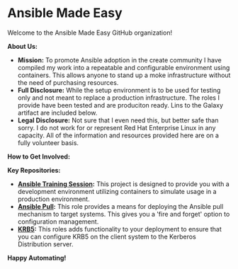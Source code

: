# Ansible Made Easy

Welcome to the Ansible Made Easy GitHub organization! 

**About Us:**

* **Mission:** To promote Ansible adoption in the create community I have compiled my work into a repeatable and configurable environment using containers. This allows anyone to stand up a moke infrastructure without the need of purchasing resources.  
* **Full Disclosure:** While the setup environment is to be used for testing only and not meant to replace a production infrastructure. The roles I provide have been tested and are produciton ready. Lins to the Galaxy artifact are included below.
* **Legal Disclosure:** Not sure that I even need this, but better safe than sorry. I do not work for or represent Red Hat Enterprise Linux in any capacity. All of the information and resources provided here are on a fully volunteer basis.  

**How to Get Involved:**


**Key Repositories:**

* **[Ansible Training Session](https://github.com/AnsibleMadeEasy/Ansible-Training-Session.git):** This project is designed to provide you with a development environment utilizing containers to simulate usage in a production environment. 
* **[Ansible Pull](https://github.com/AnsibleMadeEasy/ansible-pull.git):** This role provides a means for deploying the Ansible pull mechanism to target systems. This gives you a 'fire and forget' option to configuration management.
* **[KRB5](https://github.com/AnsibleMadeEasy/krb5.git):** This roles adds functionality to your deployment to ensure that you can configure KRB5 on the client system to the Kerberos Distribution server. 

**Happy Automating!** 
